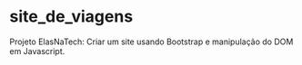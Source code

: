 # site_de_viagens
Projeto ElasNaTech: Criar um site usando Bootstrap e manipulação do DOM em Javascript.
